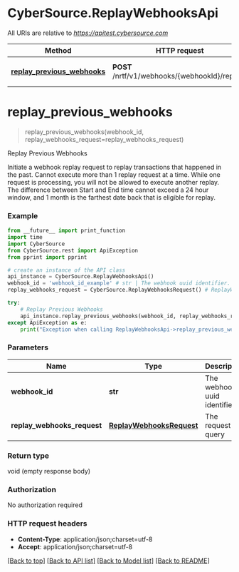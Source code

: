 # CyberSource.ReplayWebhooksApi

All URIs are relative to *https://apitest.cybersource.com*

Method | HTTP request | Description
------------- | ------------- | -------------
[**replay_previous_webhooks**](ReplayWebhooksApi.md#replay_previous_webhooks) | **POST** /nrtf/v1/webhooks/{webhookId}/replays | Replay Previous Webhooks


# **replay_previous_webhooks**
> replay_previous_webhooks(webhook_id, replay_webhooks_request=replay_webhooks_request)

Replay Previous Webhooks

Initiate a webhook replay request to replay transactions that happened in the past.  Cannot execute more than 1 replay request at a time. While one request is processing, you will not be allowed to execute another replay.  The difference between Start and End time cannot exceed a 24 hour window, and 1 month is the farthest date back that is eligible for replay. 

### Example 
```python
from __future__ import print_function
import time
import CyberSource
from CyberSource.rest import ApiException
from pprint import pprint

# create an instance of the API class
api_instance = CyberSource.ReplayWebhooksApi()
webhook_id = 'webhook_id_example' # str | The webhook uuid identifier.
replay_webhooks_request = CyberSource.ReplayWebhooksRequest() # ReplayWebhooksRequest | The request query (optional)

try: 
    # Replay Previous Webhooks
    api_instance.replay_previous_webhooks(webhook_id, replay_webhooks_request=replay_webhooks_request)
except ApiException as e:
    print("Exception when calling ReplayWebhooksApi->replay_previous_webhooks: %s\n" % e)
```

### Parameters

Name | Type | Description  | Notes
------------- | ------------- | ------------- | -------------
 **webhook_id** | **str**| The webhook uuid identifier. | 
 **replay_webhooks_request** | [**ReplayWebhooksRequest**](ReplayWebhooksRequest.md)| The request query | [optional] 

### Return type

void (empty response body)

### Authorization

No authorization required

### HTTP request headers

 - **Content-Type**: application/json;charset=utf-8
 - **Accept**: application/json;charset=utf-8

[[Back to top]](#) [[Back to API list]](../README.md#documentation-for-api-endpoints) [[Back to Model list]](../README.md#documentation-for-models) [[Back to README]](../README.md)

